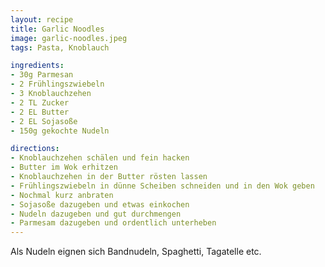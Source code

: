 ```yaml
---
layout: recipe
title: Garlic Noodles
image: garlic-noodles.jpeg
tags: Pasta, Knoblauch

ingredients:
- 30g Parmesan
- 2 Frühlingszwiebeln
- 3 Knoblauchzehen
- 2 TL Zucker
- 2 EL Butter
- 2 EL Sojasoße
- 150g gekochte Nudeln

directions:
- Knoblauchzehen schälen und fein hacken
- Butter im Wok erhitzen
- Knoblauchzehen in der Butter rösten lassen
- Frühlingszwiebeln in dünne Scheiben schneiden und in den Wok geben
- Nochmal kurz anbraten
- Sojasoße dazugeben und etwas einkochen
- Nudeln dazugeben und gut durchmengen
- Parmesam dazugeben und ordentlich unterheben
---
```


Als Nudeln eignen sich Bandnudeln, Spaghetti, Tagatelle etc.

